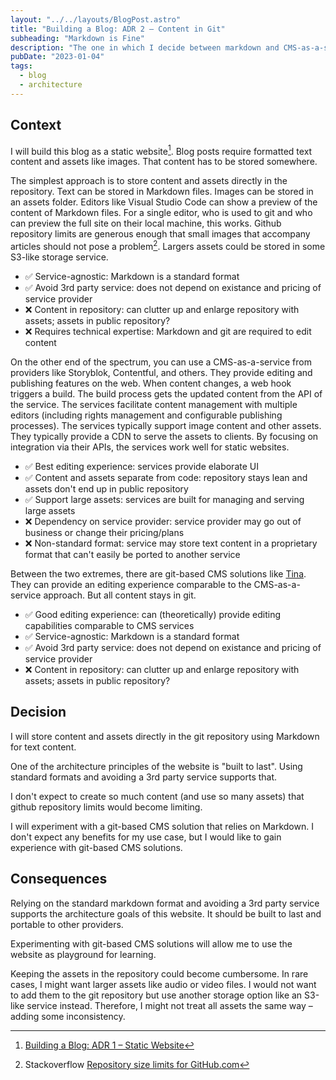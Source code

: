 ```yaml
---
layout: "../../layouts/BlogPost.astro"
title: "Building a Blog: ADR 2 – Content in Git"
subheading: "Markdown is Fine"
description: "The one in which I decide between markdown and CMS-as-a-service."
pubDate: "2023-01-04"
tags:
  - blog
  - architecture
---
```


## Context

I will build this blog as a static website[^1].
Blog posts require formatted text content and assets like images.
That content has to be stored somewhere.

[^1]: [Building a Blog: ADR 1 – Static Website](/blog/2023-01-04_adr_static_website/)

The simplest approach is to store content and assets directly in the repository.
Text can be stored in Markdown files. Images can be stored in an assets folder.
Editors like Visual Studio Code can show a preview of the content of Markdown files.
For a single editor, who is used to git and who can preview the full site on their local machine, this works.
Github repository limits are generous enough that small images that accompany articles should not pose a problem[^2]. Largers assets could be stored in some S3-like storage service.

- ✅ Service-agnostic: Markdown is a standard format
- ✅ Avoid 3rd party service: does not depend on existance and pricing of service provider
- ❌ Content in repository: can clutter up and enlarge repository with assets; assets in public repository?
- ❌ Requires technical expertise: Markdown and git are required to edit content

[^2]: Stackoverflow [Repository size limits for GitHub.com](https://stackoverflow.com/a/59479166)

On the other end of the spectrum, you can use a CMS-as-a-service from providers like Storyblok, Contentful, and others.
They provide editing and publishing features on the web.
When content changes, a web hook triggers a build. The build process gets the updated content from the API of the service.
The services facilitate content management with multiple editors (including rights management and configurable publishing processes).
The services typically support image content and other assets. They typically provide a CDN to serve the assets to clients.
By focusing on integration via their APIs, the services work well for static websites.

- ✅ Best editing experience: services provide elaborate UI
- ✅ Content and assets separate from code: repository stays lean and assets don't end up in public repository
- ✅ Support large assets: services are built for managing and serving large assets
- ❌ Dependency on service provider: service provider may go out of business or change their pricing/plans
- ❌ Non-standard format: service may store text content in a proprietary format that can't easily be ported to another service

Between the two extremes, there are git-based CMS solutions like [Tina](https://tina.io/). They can provide an editing experience comparable to the CMS-as-a-service approach. But all content stays in git.

- ✅ Good editing experience: can (theoretically) provide editing capabilities comparable to CMS services
- ✅ Service-agnostic: Markdown is a standard format
- ✅ Avoid 3rd party service: does not depend on existance and pricing of service provider
- ❌ Content in repository: can clutter up and enlarge repository with assets; assets in public repository?

## Decision

I will store content and assets directly in the git repository using Markdown for text content.

One of the architecture principles of the website is "built to last". Using standard formats and avoiding a 3rd party service supports that.

I don't expect to create so much content (and use so many assets) that github repository limits would become limiting.

I will experiment with a git-based CMS solution that relies on Markdown. I don't expect any benefits for my use case, but I would like to gain experience with git-based CMS solutions.

## Consequences

Relying on the standard markdown format and avoiding a 3rd party service supports the architecture goals of this website.
It should be built to last and portable to other providers.

Experimenting with git-based CMS solutions will allow me to use the website as playground for learning.

Keeping the assets in the repository could become cumbersome.
In rare cases, I might want larger assets like audio or video files. I would not want to add them to the git repository but use another storage option like an S3-like service instead. Therefore, I might not treat all assets the same way – adding some inconsistency.
